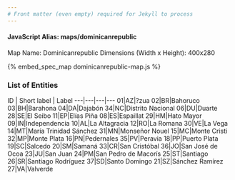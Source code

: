 ```yaml
---
# Front matter (even empty) required for Jekyll to process
---
```


#### JavaScript Alias: maps/dominicanrepublic

Map Name: Dominicanrepublic
Dimensions (Width x Height): 400x280



{% embed_spec_map dominicanrepublic-map.js %}

### List of Entities

ID | Short label | Label
---|---|---|---
01|AZ|?zua
02|BR|Bahoruco
03|BH|Barahona
04|DA|Dajabón
34|NC|Distrito Nacional
06|DU|Duarte
28|SE|El Seibo
11|EP|Elías Piña
08|ES|Espaillat
29|HM|Hato Mayor
09|IN|Independencia
10|AL|La Altagracia
12|RO|La Romana
30|VE|La Vega
14|MT|María Trinidad Sánchez
31|MN|Monseñor Nouel
15|MC|Monte Cristi
32|MP|Monte Plata
16|PN|Pedernales
35|PV|Peravia
18|PP|Puerto Plata
19|SC|Salcedo
20|SM|Samaná
33|CR|San Cristóbal
36|JO|San José de Ocoa
23|JU|San Juan
24|PM|San Pedro de Macorís
25|ST|Santiago
26|SR|Santiago Rodríguez
37|SD|Santo Domingo
21|SZ|Sánchez Ramírez
27|VA|Valverde

